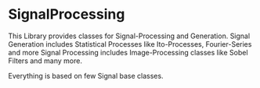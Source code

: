 # SignalProcessing
This Library provides classes for Signal-Processing and Generation.
Signal Generation includes Statistical Processes like Ito-Processes, Fourier-Series and more
Signal Processing includes Image-Processing classes like Sobel Filters and many more.

Everything is based on few Signal base classes.